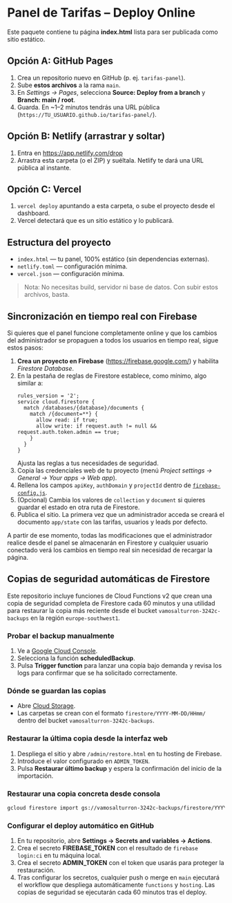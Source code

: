 # Panel de Tarifas – Deploy Online

Este paquete contiene tu página **index.html** lista para ser publicada como sitio estático.

## Opción A: GitHub Pages
1. Crea un repositorio nuevo en GitHub (p. ej. `tarifas-panel`).
2. Sube **estos archivos** a la rama `main`.
3. En _Settings → Pages_, selecciona **Source: Deploy from a branch** y **Branch: main / root**.
4. Guarda. En ~1–2 minutos tendrás una URL pública (`https://TU_USUARIO.github.io/tarifas-panel/`).

## Opción B: Netlify (arrastrar y soltar)
1. Entra en https://app.netlify.com/drop
2. Arrastra esta carpeta (o el ZIP) y suéltala. Netlify te dará una URL pública al instante.

## Opción C: Vercel
1. `vercel deploy` apuntando a esta carpeta, o sube el proyecto desde el dashboard.
2. Vercel detectará que es un sitio estático y lo publicará.

## Estructura del proyecto
- `index.html` — tu panel, 100% estático (sin dependencias externas).
- `netlify.toml` — configuración mínima.
- `vercel.json` — configuración mínima.

> Nota: No necesitas build, servidor ni base de datos. Con subir estos archivos, basta.

## Sincronización en tiempo real con Firebase

Si quieres que el panel funcione completamente online y que los cambios del administrador se propaguen a todos los usuarios en tiempo real, sigue estos pasos:

1. **Crea un proyecto en Firebase** (https://firebase.google.com/) y habilita _Firestore Database_.
2. En la pestaña de reglas de Firestore establece, como mínimo, algo similar a:
   ```
   rules_version = '2';
   service cloud.firestore {
     match /databases/{database}/documents {
       match /{document=**} {
         allow read: if true;
         allow write: if request.auth != null && request.auth.token.admin == true;
       }
     }
   }
   ```
   Ajusta las reglas a tus necesidades de seguridad.
3. Copia las credenciales web de tu proyecto (menú _Project settings → General → Your apps → Web app_).
4. Rellena los campos `apiKey`, `authDomain` y `projectId` dentro de [`firebase-config.js`](./firebase-config.js).
5. (Opcional) Cambia los valores de `collection` y `document` si quieres guardar el estado en otra ruta de Firestore.
6. Publica el sitio. La primera vez que un administrador acceda se creará el documento `app/state` con las tarifas, usuarios y leads por defecto.

A partir de ese momento, todas las modificaciones que el administrador realice desde el panel se almacenarán en Firestore y cualquier usuario conectado verá los cambios en tiempo real sin necesidad de recargar la página.

## Copias de seguridad automáticas de Firestore

Este repositorio incluye funciones de Cloud Functions v2 que crean una copia de seguridad completa de Firestore cada 60 minutos y una utilidad para restaurar la copia más reciente desde el bucket `vamosalturron-3242c-backups` en la región `europe-southwest1`.

### Probar el backup manualmente
1. Ve a [Google Cloud Console](https://console.cloud.google.com/functions/list?project=vamosalturron-3242c).
2. Selecciona la función **scheduledBackup**.
3. Pulsa **Trigger function** para lanzar una copia bajo demanda y revisa los logs para confirmar que se ha solicitado correctamente.

### Dónde se guardan las copias
- Abre [Cloud Storage](https://console.cloud.google.com/storage/browser/vamosalturron-3242c-backups?project=vamosalturron-3242c).
- Las carpetas se crean con el formato `firestore/YYYY-MM-DD/HHmm/` dentro del bucket `vamosalturron-3242c-backups`.

### Restaurar la última copia desde la interfaz web
1. Despliega el sitio y abre `/admin/restore.html` en tu hosting de Firebase.
2. Introduce el valor configurado en `ADMIN_TOKEN`.
3. Pulsa **Restaurar último backup** y espera la confirmación del inicio de la importación.

### Restaurar una copia concreta desde consola

```bash
gcloud firestore import gs://vamosalturron-3242c-backups/firestore/YYYY-MM-DD/HHmm/
```

### Configurar el deploy automático en GitHub
1. En tu repositorio, abre **Settings → Secrets and variables → Actions**.
2. Crea el secreto **FIREBASE_TOKEN** con el resultado de `firebase login:ci` en tu máquina local.
3. Crea el secreto **ADMIN_TOKEN** con el token que usarás para proteger la restauración.
4. Tras configurar los secretos, cualquier push o merge en `main` ejecutará el workflow que despliega automáticamente `functions` y `hosting`. Las copias de seguridad se ejecutarán cada 60 minutos tras el deploy.
